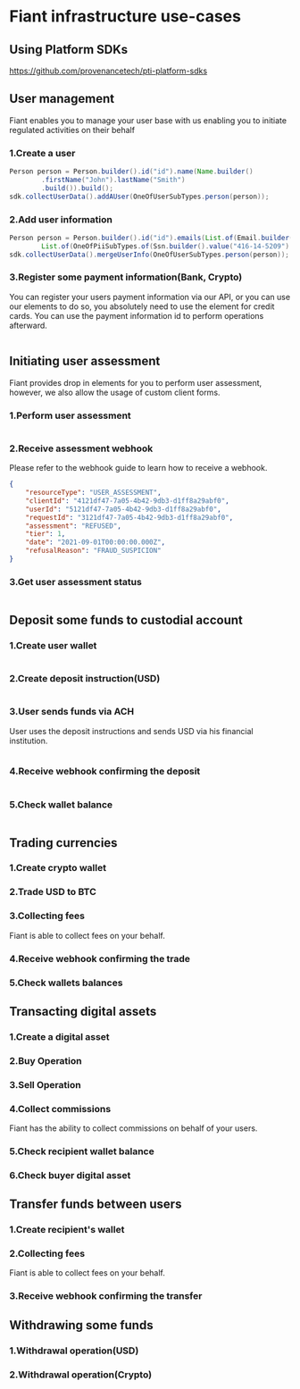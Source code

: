 # Fiant infrastructure use-cases

## Using Platform SDKs
https://github.com/provenancetech/pti-platform-sdks

## User management
Fiant enables you to manage your user base with us enabling you to initiate regulated activities on their behalf
### 1.Create a user
```java
Person person = Person.builder().id("id").name(Name.builder()
        .firstName("John").lastName("Smith")
        .build()).build();
sdk.collectUserData().addAUser(OneOfUserSubTypes.person(person));
```
### 2.Add user information
```java
Person person = Person.builder().id("id").emails(List.of(Email.builder().address("john.smith@hotmail.com").build())).piis(
        List.of(OneOfPiiSubTypes.of(Ssn.builder().value("416-14-5209").build()))).build();
sdk.collectUserData().mergeUserInfo(OneOfUserSubTypes.person(person));
```
### 3.Register some payment information(Bank, Crypto)
You can register your users payment information via our API, or you can use our <a>elements</a> to do so, you absolutely need to use the element for credit cards.
You can use the payment information id to perform operations afterward.
```java

```
## Initiating user assessment
Fiant provides drop in <a>elements</a> for you to perform user assessment, however, we also allow the usage of custom client forms.
### 1.Perform user assessment
```java

```
### 2.Receive assessment webhook
Please refer to the <a>webhook</a> guide to learn how to receive a webhook.
```json
{
    "resourceType": "USER_ASSESSMENT",
    "clientId": "4121df47-7a05-4b42-9db3-d1ff8a29abf0",
    "userId": "5121df47-7a05-4b42-9db3-d1ff8a29abf0",
    "requestId": "3121df47-7a05-4b42-9db3-d1ff8a29abf0",
    "assessment": "REFUSED",
    "tier": 1,
    "date": "2021-09-01T00:00:00.000Z",
    "refusalReason": "FRAUD_SUSPICION"
}
```
### 3.Get user assessment status
```java

```
## Deposit some funds to custodial account
### 1.Create user wallet
```java

```
### 2.Create deposit instruction(USD)
```java

```
### 3.User sends funds via ACH
User uses the deposit instructions and sends USD via his financial institution.
```java

```
### 4.Receive webhook confirming the deposit
```js

```
### 5.Check wallet balance
```java

```

## Trading currencies
### 1.Create crypto wallet
### 2.Trade USD to BTC
### 3.Collecting fees
Fiant is able to collect fees on your behalf.
### 4.Receive webhook confirming the trade
### 5.Check wallets balances

## Transacting digital assets
### 1.Create a digital asset
### 2.Buy Operation
### 3.Sell Operation
### 4.Collect commissions
Fiant has the ability to collect commissions on behalf of your users.
### 5.Check recipient wallet balance
### 6.Check buyer digital asset

## Transfer funds between users
### 1.Create recipient's wallet
### 2.Collecting fees
Fiant is able to collect fees on your behalf.
### 3.Receive webhook confirming the transfer 

## Withdrawing some funds
### 1.Withdrawal operation(USD)
### 2.Withdrawal operation(Crypto)